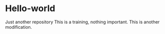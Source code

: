 # Hello-world
Just another repository
This is a training, nothing important.
This is another modification.
